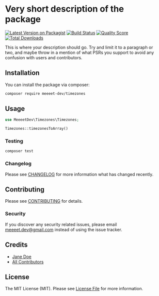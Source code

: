 # Very short description of the package

[![Latest Version on Packagist](https://img.shields.io/packagist/v/meeeet-dev/timezones.svg?style=flat-square)](https://packagist.org/packages/meeeet-dev/timezones)
[![Build Status](https://img.shields.io/travis/meeeet-dev/timezones/master.svg?style=flat-square)](https://travis-ci.org/meeeet-dev/timezones)
[![Quality Score](https://img.shields.io/scrutinizer/g/meeeet-dev/timezones.svg?style=flat-square)](https://scrutinizer-ci.com/g/meeeet-dev/timezones)
[![Total Downloads](https://img.shields.io/packagist/dt/meeeet-dev/timezones.svg?style=flat-square)](https://packagist.org/packages/meeeet-dev/timezones)

This is where your description should go. Try and limit it to a paragraph or two, and maybe throw in a mention of what PSRs you support to avoid any confusion with users and contributors.

## Installation

You can install the package via composer:

```bash
composer require meeeet-dev/timezones
```

## Usage

``` php
use MeeeetDev\Timezones\Timezones;

Timezones::timezonesToArray()
```

### Testing

``` bash
composer test
```

### Changelog

Please see [CHANGELOG](CHANGELOG.md) for more information what has changed recently.

## Contributing

Please see [CONTRIBUTING](CONTRIBUTING.md) for details.

### Security

If you discover any security related issues, please email meeeet.dev@gmail.com instead of using the issue tracker.

## Credits

- [Jane Doe](https://github.com/meeeet-dev)
- [All Contributors](../../contributors)

## License

The MIT License (MIT). Please see [License File](LICENSE.md) for more information.
